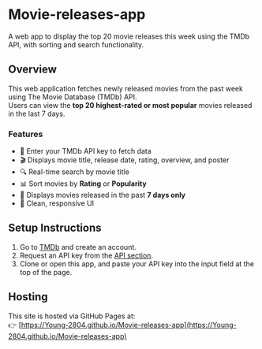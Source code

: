 # Movie-releases-app  
A web app to display the top 20 movie releases this week using the TMDb API, with sorting and search functionality.

## Overview  
This web application fetches newly released movies from the past week using The Movie Database (TMDb) API.  
Users can view the **top 20 highest-rated or most popular** movies released in the last 7 days.

### Features  
- 🔑 Enter your TMDb API key to fetch data  
- 🎬 Displays movie title, release date, rating, overview, and poster  
- 🔍 Real-time search by movie title  
- 📊 Sort movies by **Rating** or **Popularity**  
- 📅 Displays movies released in the past **7 days only**  
- 🧼 Clean, responsive UI

## Setup Instructions  
1. Go to [TMDb](https://www.themoviedb.org/) and create an account.  
2. Request an API key from the [API section](https://www.themoviedb.org/settings/api).  
3. Clone or open this app, and paste your API key into the input field at the top of the page.

## Hosting  
This site is hosted via GitHub Pages at:  
👉 [https://Young-2804.github.io/Movie-releases-app](https://Young-2804.github.io/Movie-releases-app)